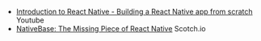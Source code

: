 * [Introduction to React Native - Building a React Native app from scratch](https://www.youtube.com/watch?v=r5OPRhelEIU) Youtube
* [NativeBase: The Missing Piece of React Native​](https://scotch.io/tutorials/nativebase-the-missing-piece-of-react-native%E2%80%8B) Scotch.io
